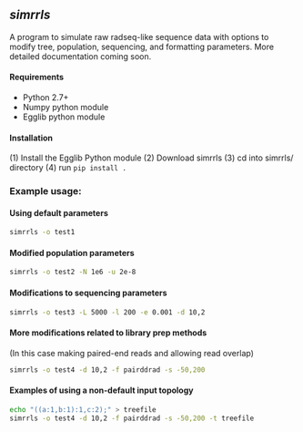 ## _simrrls_

A program to simulate raw radseq-like sequence data with options to modify tree, population, sequencing, and formatting parameters. More detailed documentation coming soon. 

#### Requirements
+ Python 2.7+
+ Numpy python module
+ Egglib python module

#### Installation
(1) Install the Egglib Python module
(2) Download simrrls
(3) cd into simrrls/ directory
(4) run `pip install .`

### Example usage: 

#### Using default parameters
```bash
simrrls -o test1
```

#### Modified population parameters
```bash
simrrls -o test2 -N 1e6 -u 2e-8 
```

#### Modifications to sequencing parameters
```bash
simrrls -o test3 -L 5000 -l 200 -e 0.001 -d 10,2 
```

#### More modifications related to library prep methods  
(In this case making paired-end reads and allowing read overlap)
```bash
simrrls -o test4 -d 10,2 -f pairddrad -s -50,200 
```

#### Examples of using a non-default input topology
```bash
echo "((a:1,b:1):1,c:2);" > treefile  
simrrls -o test4 -d 10,2 -f pairddrad -s -50,200 -t treefile
```